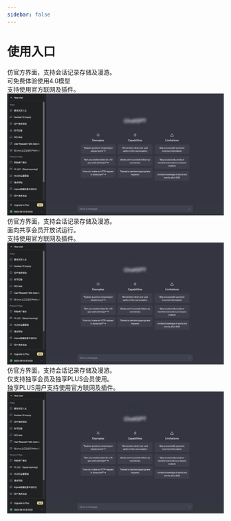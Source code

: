 ```yaml
---
sidebar: false
---
```



# 使用入口

<!-- <el-button type="success">成功按钮</el-button>
<kefu></kefu> -->

<el-row  :gutter="10">

<navcard CardName="免费车队(免费)" Url="https://free.xyhelper.com.cn">
仿官方界面，支持会话记录存储及漫游。 </br>
可免费体验使用4.0模型 </br>
支持使用官方联网及插件。</br>
<img src="/images/personal.png"></img>
</navcard>
<navcard CardName="共享公交车(付费)" Url="https://share.xyhelper.com.cn">
仿官方界面，支持会话记录存储及漫游。 </br>
面向共享会员开放试运行。 </br>
支持使用官方联网及插件。   </br>
<img src="/images/personal.png"></img>
</navcard>
</el-row>
<el-row  :gutter="10">
<navcard CardName="独享版(付费)" Url="https://gpt.xyhelper.com.cn">
仿官方界面，支持会话记录存储及漫游。</br>
仅支持独享会员及独享PLUS会员使用。 </br> 
独享PLUS用户支持使用官方联网及插件。</br>
<img src="/images/personal.png"></img>
</navcard>
</el-row>

<!-- <ClientOnly>
<kefu></kefu>

</ClientOnly> -->
